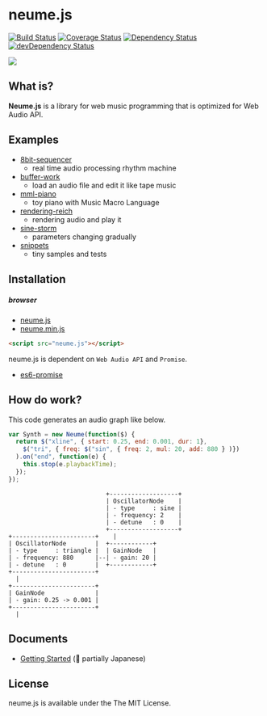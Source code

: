 # neume.js
[![Build Status](http://img.shields.io/travis/mohayonao/neume.js.svg?style=flat)](https://travis-ci.org/mohayonao/neume.js)
[![Coverage Status](http://img.shields.io/coveralls/mohayonao/neume.js.svg?style=flat)](https://coveralls.io/r/mohayonao/neume.js?branch=master)
[![Dependency Status](http://img.shields.io/david/mohayonao/neume.js.svg?style=flat)](https://david-dm.org/mohayonao/neume.js)
[![devDependency Status](http://img.shields.io/david/dev/mohayonao/neume.js.svg?style=flat)](https://david-dm.org/mohayonao/neume.js)

![](http://upload.wikimedia.org/wikipedia/commons/a/ab/Gregorian_chant.gif)

## What is?
**Neume.js** is a library for web music programming that is optimized for Web Audio API.

## Examples

  - [8bit-sequencer](http://mohayonao.github.io/neume.js/examples/8bit-sequencer.html)
    - real time audio processing rhythm machine
  - [buffer-work](http://mohayonao.github.io/neume.js/examples/buffer-work.html)
    - load an audio file and edit it like tape music
  - [mml-piano](http://mohayonao.github.io/neume.js/examples/mml-piano.html)
    - toy piano with Music Macro Language
  - [rendering-reich](http://mohayonao.github.io/neume.js/examples/rendering-reich.html)
    - rendering audio and play it
  - [sine-storm](http://mohayonao.github.io/neume.js/examples/sine-storm.html)
    - parameters changing gradually
  - [snippets](http://mohayonao.github.io/neume.js/examples/snippets.html)
    - tiny samples and tests

## Installation

##### browser

  - [neume.js](http://mohayonao.github.io/neume.js/build/neume.js)
  - [neume.min.js](http://mohayonao.github.io/neume.js/build/neume.min.js)

```html
<script src="neume.js"></script>
```

neume.js is dependent on `Web Audio API` and `Promise`.

  - [es6-promise](https://github.com/jakearchibald/es6-promise)

## How do work?

This code generates an audio graph like below.

```javascript
var Synth = new Neume(function($) {
  return $("xline", { start: 0.25, end: 0.001, dur: 1},
    $("tri", { freq: $("sin", { freq: 2, mul: 20, add: 880 } )})
  ).on("end", function(e) {
    this.stop(e.playbackTime);
  });
});
```
```
                           +-------------------+
                           | OscillatorNode    |
                           | - type     : sine |
                           | - frequency: 2    |
                           | - detune   : 0    |
                           +-------------------+
+-----------------------+    |
| OscillatorNode        |  +------------+
| - type     : triangle |  | GainNode   |
| - frequency: 880      |--| - gain: 20 |
| - detune   : 0        |  +------------+
+-----------------------+
  |
+-----------------------+
| GainNode              |
| - gain: 0.25 -> 0.001 |
+-----------------------+
  |
```

## Documents

  - [Getting Started](https://github.com/mohayonao/neume.js/wiki/tutorial-Getting-Started) (:construction_worker: partially Japanese)

## License

neume.js is available under the The MIT License.
